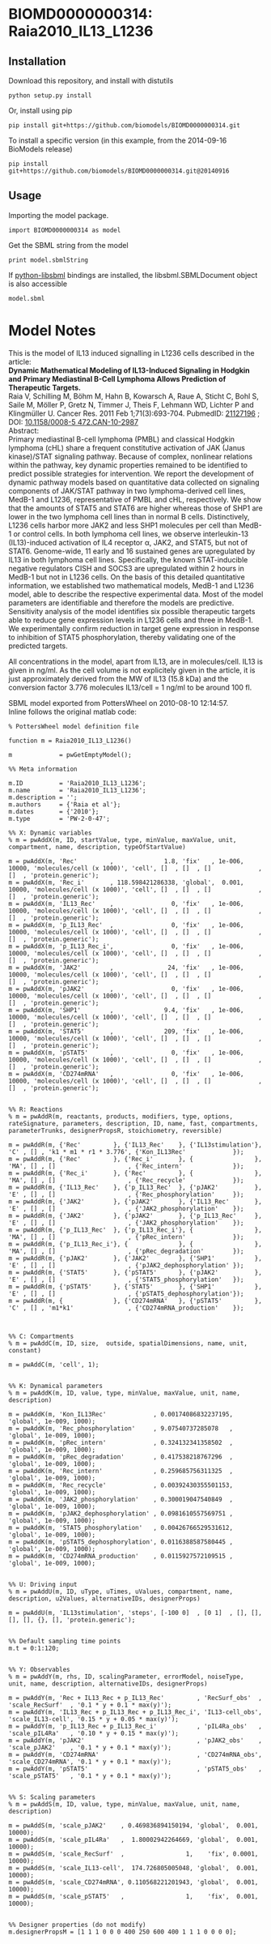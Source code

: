 # BIOMD0000000314: Raia2010_IL13_L1236

## Installation

Download this repository, and install with distutils

`python setup.py install`

Or, install using pip

`pip install git+https://github.com/biomodels/BIOMD0000000314.git`

To install a specific version (in this example, from the 2014-09-16 BioModels release)

`pip install git+https://github.com/biomodels/BIOMD0000000314.git@20140916`

## Usage

Importing the model package.

`import BIOMD0000000314 as model`

Get the SBML string from the model

`print model.sbmlString`

If [python-libsbml](https://pypi.python.org/pypi/python-libsbml) bindings are
installed, the libsbml.SBMLDocument object is also accessible

`model.sbml`


# Model Notes


This is the model of IL13 induced signalling in L1236 cells described in the
article:  
**Dynamic Mathematical Modeling of IL13-Induced Signaling in Hodgkin and Primary Mediastinal B-Cell Lymphoma Allows Prediction of Therapeutic Targets.**   
Raia V, Schilling M, Böhm M, Hahn B, Kowarsch A, Raue A, Sticht C, Bohl S,
Saile M, Möller P, Gretz N, Timmer J, Theis F, Lehmann WD, Lichter P and
Klingmüller U. Cancer Res. 2011 Feb 1;71(3):693-704. PubmedID:
[21127196](http://www.ncbi.nlm.nih.gov/pubmed/21127196) ; DOI: [10.1158/0008-5
472.CAN-10-2987](http://dx.doi.org/10.1158/0008-5472.CAN-10-2987)  
Abstract:  
Primary mediastinal B-cell lymphoma (PMBL) and classical Hodgkin lymphoma
(cHL) share a frequent constitutive activation of JAK (Janus kinase)/STAT
signaling pathway. Because of complex, nonlinear relations within the pathway,
key dynamic properties remained to be identified to predict possible
strategies for intervention. We report the development of dynamic pathway
models based on quantitative data collected on signaling components of
JAK/STAT pathway in two lymphoma-derived cell lines, MedB-1 and L1236,
representative of PMBL and cHL, respectively. We show that the amounts of
STAT5 and STAT6 are higher whereas those of SHP1 are lower in the two lymphoma
cell lines than in normal B cells. Distinctively, L1236 cells harbor more JAK2
and less SHP1 molecules per cell than MedB-1 or control cells. In both
lymphoma cell lines, we observe interleukin-13 (IL13)-induced activation of
IL4 receptor α, JAK2, and STAT5, but not of STAT6. Genome-wide, 11 early and
16 sustained genes are upregulated by IL13 in both lymphoma cell lines.
Specifically, the known STAT-inducible negative regulators CISH and SOCS3 are
upregulated within 2 hours in MedB-1 but not in L1236 cells. On the basis of
this detailed quantitative information, we established two mathematical
models, MedB-1 and L1236 model, able to describe the respective experimental
data. Most of the model parameters are identifiable and therefore the models
are predictive. Sensitivity analysis of the model identifies six possible
therapeutic targets able to reduce gene expression levels in L1236 cells and
three in MedB-1. We experimentally confirm reduction in target gene expression
in response to inhibition of STAT5 phosphorylation, thereby validating one of
the predicted targets.

All concentrations in the model, apart from IL13, are in molecules/cell. IL13
is given in ng/ml. As the cell volume is not explicitely given in the article,
it is just approximately derived from the MW of IL13 (15.8 kDa) and the
conversion factor 3.776 molecules IL13/cell = 1 ng/ml to be around 100 fl.

SBML model exported from PottersWheel on 2010-08-10 12:14:57.  
Inline follows the original matlab code:

    
    
    % PottersWheel model definition file
    
    function m = Raia2010_IL13_L1236()
    
    m             = pwGetEmptyModel();
    
    %% Meta information
    
    m.ID          = 'Raia2010_IL13_L1236';
    m.name        = 'Raia2010_IL13_L1236';
    m.description = '';
    m.authors     = {'Raia et al'};
    m.dates       = {'2010'};
    m.type        = 'PW-2-0-47';
    
    %% X: Dynamic variables
    % m = pwAddX(m, ID, startValue, type, minValue, maxValue, unit, compartment, name, description, typeOfStartValue)
    
    m = pwAddX(m, 'Rec'         ,              1.8, 'fix'   , 1e-006, 10000, 'molecules/cell (x 1000)', 'cell', []  , []  , []             , []  , 'protein.generic');
    m = pwAddX(m, 'Rec_i'       , 118.598421286338, 'global',  0.001, 10000, 'molecules/cell (x 1000)', 'cell', []  , []  , []             , []  , 'protein.generic');
    m = pwAddX(m, 'IL13_Rec'    ,                0, 'fix'   , 1e-006, 10000, 'molecules/cell (x 1000)', 'cell', []  , []  , []             , []  , 'protein.generic');
    m = pwAddX(m, 'p_IL13_Rec'  ,                0, 'fix'   , 1e-006, 10000, 'molecules/cell (x 1000)', 'cell', []  , []  , []             , []  , 'protein.generic');
    m = pwAddX(m, 'p_IL13_Rec_i',                0, 'fix'   , 1e-006, 10000, 'molecules/cell (x 1000)', 'cell', []  , []  , []             , []  , 'protein.generic');
    m = pwAddX(m, 'JAK2'        ,               24, 'fix'   , 1e-006, 10000, 'molecules/cell (x 1000)', 'cell', []  , []  , []             , []  , 'protein.generic');
    m = pwAddX(m, 'pJAK2'       ,                0, 'fix'   , 1e-006, 10000, 'molecules/cell (x 1000)', 'cell', []  , []  , []             , []  , 'protein.generic');
    m = pwAddX(m, 'SHP1'        ,              9.4, 'fix'   , 1e-006, 10000, 'molecules/cell (x 1000)', 'cell', []  , []  , []             , []  , 'protein.generic');
    m = pwAddX(m, 'STAT5'       ,              209, 'fix'   , 1e-006, 10000, 'molecules/cell (x 1000)', 'cell', []  , []  , []             , []  , 'protein.generic');
    m = pwAddX(m, 'pSTAT5'      ,                0, 'fix'   , 1e-006, 10000, 'molecules/cell (x 1000)', 'cell', []  , []  , []             , []  , 'protein.generic');
    m = pwAddX(m, 'CD274mRNA'   ,                0, 'fix'   , 1e-006, 10000, 'molecules/cell (x 1000)', 'cell', []  , []  , []             , []  , 'protein.generic');
    
    
    %% R: Reactions
    % m = pwAddR(m, reactants, products, modifiers, type, options, rateSignature, parameters, description, ID, name, fast, compartments, parameterTrunks, designerPropsR, stoichiometry, reversible)
    
    m = pwAddR(m, {'Rec'         }, {'IL13_Rec'    }, {'IL13stimulation'}, 'C' , [] , 'k1 * m1 * r1 * 3.776', {'Kon_IL13Rec'             });
    m = pwAddR(m, {'Rec'         }, {'Rec_i'       }, {                 }, 'MA', [] , []                    , {'Rec_intern'              });
    m = pwAddR(m, {'Rec_i'       }, {'Rec'         }, {                 }, 'MA', [] , []                    , {'Rec_recycle'             });
    m = pwAddR(m, {'IL13_Rec'    }, {'p_IL13_Rec'  }, {'pJAK2'          }, 'E' , [] , []                    , {'Rec_phosphorylation'     });
    m = pwAddR(m, {'JAK2'        }, {'pJAK2'       }, {'IL13_Rec'       }, 'E' , [] , []                    , {'JAK2_phosphorylation'    });
    m = pwAddR(m, {'JAK2'        }, {'pJAK2'       }, {'p_IL13_Rec'     }, 'E' , [] , []                    , {'JAK2_phosphorylation'    });
    m = pwAddR(m, {'p_IL13_Rec'  }, {'p_IL13_Rec_i'}, {                 }, 'MA', [] , []                    , {'pRec_intern'             });
    m = pwAddR(m, {'p_IL13_Rec_i'}, {              }, {                 }, 'MA', [] , []                    , {'pRec_degradation'        });
    m = pwAddR(m, {'pJAK2'       }, {'JAK2'        }, {'SHP1'           }, 'E' , [] , []                    , {'pJAK2_dephosphorylation' });
    m = pwAddR(m, {'STAT5'       }, {'pSTAT5'      }, {'pJAK2'          }, 'E' , [] , []                    , {'STAT5_phosphorylation'   });
    m = pwAddR(m, {'pSTAT5'      }, {'STAT5'       }, {'SHP1'           }, 'E' , [] , []                    , {'pSTAT5_dephosphorylation'});
    m = pwAddR(m, {              }, {'CD274mRNA'   }, {'pSTAT5'         }, 'C' , [] , 'm1*k1'               , {'CD274mRNA_production'    });
    
    
    
    %% C: Compartments
    % m = pwAddC(m, ID, size,  outside, spatialDimensions, name, unit, constant)
    
    m = pwAddC(m, 'cell', 1);
    
    
    %% K: Dynamical parameters
    % m = pwAddK(m, ID, value, type, minValue, maxValue, unit, name, description)
    
    m = pwAddK(m, 'Kon_IL13Rec'             , 0.00174086832237195, 'global', 1e-009, 1000);
    m = pwAddK(m, 'Rec_phosphorylation'     , 9.07540737285078   , 'global', 1e-009, 1000);
    m = pwAddK(m, 'pRec_intern'             , 0.324132341358502  , 'global', 1e-009, 1000);
    m = pwAddK(m, 'pRec_degradation'        , 0.417538218767296  , 'global', 1e-009, 1000);
    m = pwAddK(m, 'Rec_intern'              , 0.259685756311325  , 'global', 1e-009, 1000);
    m = pwAddK(m, 'Rec_recycle'             , 0.00392430355501153, 'global', 1e-009, 1000);
    m = pwAddK(m, 'JAK2_phosphorylation'    , 0.300019047540849  , 'global', 1e-009, 1000);
    m = pwAddK(m, 'pJAK2_dephosphorylation' , 0.0981610557569751 , 'global', 1e-009, 1000);
    m = pwAddK(m, 'STAT5_phosphorylation'   , 0.00426766529531612, 'global', 1e-009, 1000);
    m = pwAddK(m, 'pSTAT5_dephosphorylation', 0.0116388587580445 , 'global', 1e-009, 1000);
    m = pwAddK(m, 'CD274mRNA_production'    , 0.0115927572109515 , 'global', 1e-009, 1000);
    
    
    %% U: Driving input
    % m = pwAddU(m, ID, uType, uTimes, uValues, compartment, name, description, u2Values, alternativeIDs, designerProps)
    
    m = pwAddU(m, 'IL13stimulation', 'steps', [-100 0]  , [0 1]  , [], [], [], [], {}, [], 'protein.generic');
    
    
    %% Default sampling time points
    m.t = 0:1:120;
    
    
    %% Y: Observables
    % m = pwAddY(m, rhs, ID, scalingParameter, errorModel, noiseType, unit, name, description, alternativeIDs, designerProps)
    
    m = pwAddY(m, 'Rec + IL13_Rec + p_IL13_Rec'         , 'RecSurf_obs'  , 'scale_RecSurf'  , '0.1 * y + 0.1 * max(y)');
    m = pwAddY(m, 'IL13_Rec + p_IL13_Rec + p_IL13_Rec_i', 'IL13-cell_obs', 'scale_IL13-cell', '0.15 * y + 0.05 * max(y)');
    m = pwAddY(m, 'p_IL13_Rec + p_IL13_Rec_i'           , 'pIL4Ra_obs'   , 'scale_pIL4Ra'   , '0.10 * y + 0.15 * max(y)');
    m = pwAddY(m, 'pJAK2'                               , 'pJAK2_obs'    , 'scale_pJAK2'    , '0.1 * y + 0.1 * max(y)');
    m = pwAddY(m, 'CD274mRNA'                           , 'CD274mRNA_obs', 'scale_CD274mRNA', '0.1 * y + 0.1 * max(y)');
    m = pwAddY(m, 'pSTAT5'                              , 'pSTAT5_obs'   , 'scale_pSTAT5'   , '0.1 * y + 0.1 * max(y)');
    
    
    %% S: Scaling parameters
    % m = pwAddS(m, ID, value, type, minValue, maxValue, unit, name, description)
    
    m = pwAddS(m, 'scale_pJAK2'    , 0.469836894150194, 'global',  0.001, 10000);
    m = pwAddS(m, 'scale_pIL4Ra'   ,  1.80002942264669, 'global',  0.001, 10000);
    m = pwAddS(m, 'scale_RecSurf'  ,                 1,    'fix', 0.0001, 10000);
    m = pwAddS(m, 'scale_IL13-cell',  174.726805005048, 'global',  0.001, 10000);
    m = pwAddS(m, 'scale_CD274mRNA', 0.110568221201943, 'global',  0.001, 10000);
    m = pwAddS(m, 'scale_pSTAT5'   ,                 1,    'fix',  0.001, 10000);
    
    
    %% Designer properties (do not modify)
    m.designerPropsM = [1 1 1 0 0 0 400 250 600 400 1 1 1 0 0 0 0];


